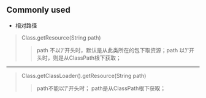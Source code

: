 ## Commonly used
+ 相对路径
> Class.getResource(String path)
>> path  不以’/'开头时，默认是从此类所在的包下取资源；path  以’/'开头时，则是从ClassPath根下获取；
-----------------------------------------------------------------------

>Class.getClassLoader().getResource(String path)
>> path不能以’/'开头时；
>> path是从ClassPath根下获取；
